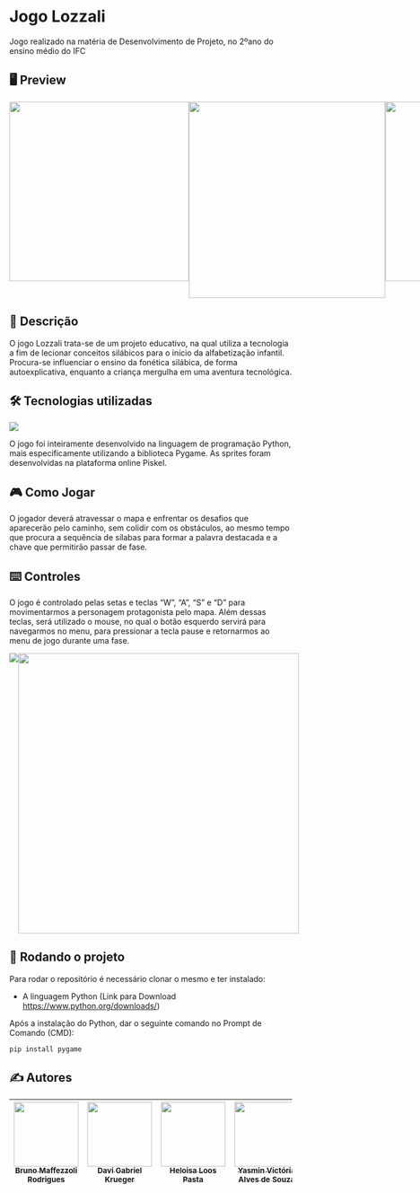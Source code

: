 <h1>Jogo Lozzali</h1>
<p>Jogo realizado na matéria de Desenvolvimento de Projeto, no 2ºano do ensino médio do IFC</p>

## 🖥️ Preview
<div style="display: flex;">
  <img width="320" src="https://user-images.githubusercontent.com/88940787/222935096-6f91080a-e4ab-4dc4-906b-8212aaadbdae.png">
  <img width="350" src="https://user-images.githubusercontent.com/88940787/222935108-b6530c70-2f48-43e6-90fd-f1ca6e41e7a3.png">
  <img width="320" src="https://user-images.githubusercontent.com/88940787/222935121-c2ede844-d4f9-4807-a5c3-896d42c984fd.png">
</div>

## 📝 Descrição

<p> O jogo Lozzali trata-se de um projeto educativo, na qual utiliza a tecnologia a fim de lecionar conceitos silábicos para o início da alfabetização infantil. Procura-se influenciar o ensino da fonética silábica, de forma autoexplicativa, enquanto a criança mergulha em uma aventura tecnológica.
</p>

## 🛠️ Tecnologias utilizadas

<img src="https://img.shields.io/badge/Python-14354C?style=for-the-badge&logo=python&logoColor=white">
<p>O jogo foi inteiramente desenvolvido na linguagem de programação Python, mais especificamente utilizando a biblioteca Pygame. As sprites foram desenvolvidas na plataforma online Piskel.</p>



## 🎮 Como Jogar

<p>O jogador deverá atravessar o mapa e enfrentar os desafios que aparecerão pelo caminho, sem colidir com os obstáculos, ao mesmo tempo que procura a sequência de sílabas para formar a palavra destacada e a chave que permitirão passar de fase.</p>

## ⌨️ Controles

<p>O jogo é controlado pelas setas e teclas “W”, “A”, “S” e “D” para movimentarmos a personagem protagonista pelo mapa. Além dessas teclas, será utilizado o mouse, no qual o botão esquerdo servirá para navegarmos no menu, para pressionar a tecla pause e retornarmos ao menu de jogo durante uma fase. 
</p>
<div style="display: flex;">
  <img src="https://user-images.githubusercontent.com/88940787/222932408-53a26dd4-fd15-4c49-b8c0-147973d34ddf.png">
  <img width="500" src="https://user-images.githubusercontent.com/88940787/222932317-9e61d1cf-77f5-492b-abc2-1959c23c52b9.png">
</div>

## 🚀 Rodando o projeto 

Para rodar o repositório é necessário clonar o mesmo e ter instalado:
 * A linguagem Python (Link para Download https://www.python.org/downloads/)

Após a instalação do Python, dar o seguinte comando no Prompt de Comando (CMD):

```
pip install pygame
```

## ✍️ Autores

| [<img src="https://user-images.githubusercontent.com/88940787/222936253-139c66b4-4afe-45b1-92f6-4dd9bbcfcc0a.jpeg" width=115><br><sub>Bruno Maffezzoli Rodrigues</sub>](https://github.com/zMaffezzoli/) |  [<img src="https://user-images.githubusercontent.com/88940787/222933474-842bd107-9fe9-4990-8fd6-048ba5f5c420.jpeg" width=115><br><sub>Davi Gabriel Krueger</sub>](https://gitlab.com/DK.davi) |  [<img src="https://user-images.githubusercontent.com/88940787/222933673-50807f93-430d-4717-9832-835adbda610f.jpeg" width=115><br><sub>Heloisa Loos Pasta</sub>](https://gitlab.com/heloloos) |  [<img src="https://user-images.githubusercontent.com/88940787/222933532-14264a37-0c2b-42be-98fd-37fdf631d0c3.jpeg" width=115><br><sub>Yasmin Victória Alves de Souza</sub>](https://github.com/yasminvic/) 
| :---: | :---: | :---: | :---:|

